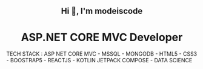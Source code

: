 <h2 align="center">Hi 👋, I'm modeiscode</h2>
<p align="left">
</p>

<h1 align="center">ASP.NET CORE MVC Developer</h1>
    TECH STACK : ASP NET CORE MVC - MSSQL - MONGODB - HTML5 - CSS3 - BOOSTRAP5 - REACTJS - KOTLIN JETPACK COMPOSE - DATA SCIENCE
